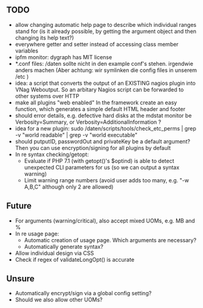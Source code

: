 
TODO
----

- allow changing automatic help page to describe which individual ranges stand for (is it already possible, by getting the argument object and then changing its help text?)
- everywhere getter and setter instead of accessing class member variables
- ipfm monitor: dygraph has MIT license
- *.conf files: /daten sollte nicht in den example conf's stehen. irgendwie anders machen (Aber achtung: wir symlinken die config files in unserem /etc )
- idea: a script that converts the output of an EXISTING nagios plugin into VNag Weboutput. So an arbitary Nagios script can be forwarded to other systems over HTTP
- make all plugins "web enabled"
  In the framework create an easy function, which generates a simple default HTML header and footer
- should error details, e.g. defective hard disks at the mdstat monitor be Verbosity=Summary, or Verbosity=AdditionalInformation ?
- idea for a new plugin: sudo /daten/scripts/tools/check_etc_perms | grep -v "world readable" | grep -v "world executable"
- should putputID, passwordOut and privateKey be a default argument? Then you can use encryption/signing for all plugins by default
- In re syntax checking/getopt:
  * Evaluate if PHP 7.1 (with getopt()'s $optind) is able to detect unexpected CLI parameters for us (so we can output a syntax warning)
  * Limit warning range numbers (avoid user adds too many, e.g. "-w A,B,C" although only 2 are allowed)

Future
------

- For arguments (warning/critical), also accept mixed UOMs, e.g. MB and %
- In re usage page:
  * Automatic creation of usage page. Which arguments are necessary?
  * Automatically generate syntax?
- Allow individual design via CSS
- Check if regex of validateLongOpt() is accurate

Unsure
------

- Automatically encrypt/sign via a global config setting?
- Should we also allow other UOMs?
